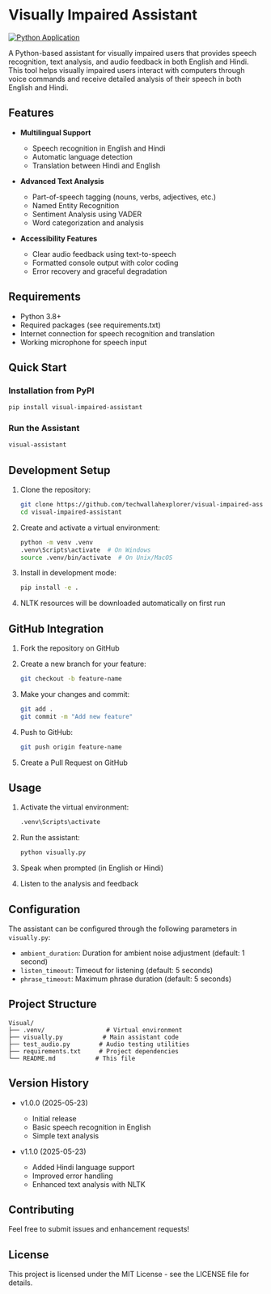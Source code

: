 # Visually Impaired Assistant

[![Python Application](https://github.com/techwallahexplorer/visual-impaired-assistant/actions/workflows/python-app.yml/badge.svg)](https://github.com/techwallahexplorer/visual-impaired-assistant/actions/workflows/python-app.yml)

A Python-based assistant for visually impaired users that provides speech recognition, text analysis, and audio feedback in both English and Hindi. This tool helps visually impaired users interact with computers through voice commands and receive detailed analysis of their speech in both English and Hindi.

## Features

- **Multilingual Support**
  - Speech recognition in English and Hindi
  - Automatic language detection
  - Translation between Hindi and English

- **Advanced Text Analysis**
  - Part-of-speech tagging (nouns, verbs, adjectives, etc.)
  - Named Entity Recognition
  - Sentiment Analysis using VADER
  - Word categorization and analysis

- **Accessibility Features**
  - Clear audio feedback using text-to-speech
  - Formatted console output with color coding
  - Error recovery and graceful degradation

## Requirements

- Python 3.8+
- Required packages (see requirements.txt)
- Internet connection for speech recognition and translation
- Working microphone for speech input

## Quick Start

### Installation from PyPI

```bash
pip install visual-impaired-assistant
```

### Run the Assistant

```bash
visual-assistant
```

## Development Setup

1. Clone the repository:

   ```bash
   git clone https://github.com/techwallahexplorer/visual-impaired-assistant.git
   cd visual-impaired-assistant
   ```

2. Create and activate a virtual environment:

   ```bash
   python -m venv .venv
   .venv\Scripts\activate  # On Windows
   source .venv/bin/activate  # On Unix/MacOS
   ```

3. Install in development mode:

   ```bash
   pip install -e .
   ```

4. NLTK resources will be downloaded automatically on first run

## GitHub Integration

1. Fork the repository on GitHub
2. Create a new branch for your feature:

   ```bash
   git checkout -b feature-name
   ```

3. Make your changes and commit:

   ```bash
   git add .
   git commit -m "Add new feature"
   ```

4. Push to GitHub:

   ```bash
   git push origin feature-name
   ```
5. Create a Pull Request on GitHub

## Usage

1. Activate the virtual environment:
   ```bash
   .venv\Scripts\activate
   ```

2. Run the assistant:
   ```bash
   python visually.py
   ```

3. Speak when prompted (in English or Hindi)
4. Listen to the analysis and feedback

## Configuration

The assistant can be configured through the following parameters in `visually.py`:

- `ambient_duration`: Duration for ambient noise adjustment (default: 1 second)
- `listen_timeout`: Timeout for listening (default: 5 seconds)
- `phrase_timeout`: Maximum phrase duration (default: 5 seconds)

## Project Structure

```
Visual/
├── .venv/                 # Virtual environment
├── visually.py           # Main assistant code
├── test_audio.py        # Audio testing utilities
├── requirements.txt     # Project dependencies
└── README.md           # This file
```

## Version History

- v1.0.0 (2025-05-23)
  - Initial release
  - Basic speech recognition in English
  - Simple text analysis

- v1.1.0 (2025-05-23)
  - Added Hindi language support
  - Improved error handling
  - Enhanced text analysis with NLTK

## Contributing

Feel free to submit issues and enhancement requests!

## License

This project is licensed under the MIT License - see the LICENSE file for details.

